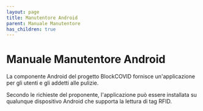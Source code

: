 ```yaml
---
layout: page
title: Manutentore Android
parent: Manuale Manutentore
has_children: true
---
```


# Manuale Manutentore Android

La componente Android del progetto BlockCOVID fornisce un'applicazione per gli utenti e gli addetti alle pulizie.

Secondo le richieste del proponente, l'applicazione può essere installata su qualunque dispositivo Android che supporta la lettura di tag RFID.
